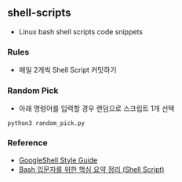 ## shell-scripts
- Linux bash shell scripts code snippets

### Rules
- 매일 2개씩 Shell Script 커밋하기

### Random Pick
- 아래 명령어를 입력할 경우 랜덤으로 스크립트 1개 선택

```
python3 random_pick.py
```

### Reference
- [GoogleShell Style Guide](https://google.github.io/styleguide/shell.xml)
- [Bash 입문자를 위한 핵심 요약 정리 (Shell Script)](https://blog.gaerae.com/2015/01/bash-hello-world.html)

